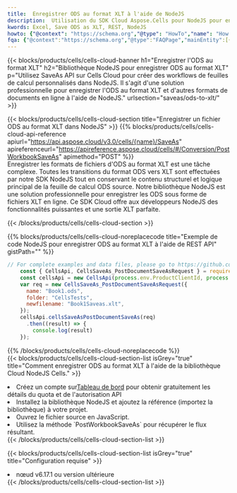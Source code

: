 ```yaml
---
title:  Enregistrer ODS au format XLT à l'aide de NodeJS
description:  Utilisation du SDK Cloud Aspose.Cells pour NodeJS pour enregistrer le fichier au format ODS au format XLT.
kwords: Excel, Save ODS as XLT, REST, NodeJS
howto: {"@context": "https://schema.org","@type": "HowTo","name": "How to save ODS as XLT using the Cells Cloud NodeJS library.","description": "How to save ODS as XLT using the Cells Cloud NodeJS library.","image": {"@type": "ImageObject"},"url": "/nodejs/saveas/ods-to-xlt/","step": [{ "@type": "HowToStep","name": "How to save ODS as XLT using the Cells Cloud NodeJS library. step 1", "image": {"@type": "ImageObject",},"url": "/nodejs/saveas/ods-to-xlt/","text": "Register an account at <a href='https://dashboard.aspose.cloud/'>Dashboard</a> to get free API quota & authorization details",},{ "@type": "HowToStep","name": "How to save ODS as XLT using the Cells Cloud NodeJS library. step 1", "image": {"@type": "ImageObject",},"url": "/nodejs/saveas/ods-to-xlt/","text": "Install NodeJS library and add the reference (import the library) to your project.",},{ "@type": "HowToStep","name": "How to save ODS as XLT using the Cells Cloud NodeJS library. step 1", "image": {"@type": "ImageObject",},"url": "/nodejs/saveas/ods-to-xlt/","text": "Open the source file in JavaScript.",},{ "@type": "HowToStep","name": "How to save ODS as XLT using the Cells Cloud NodeJS library. step 1", "image": {"@type": "ImageObject",},"url": "/nodejs/saveas/ods-to-xlt/","text": "Use the `PostWorkbookSaveAs` method to retrieve the resulting stream.",}, ],"supply": {"@type": "HowToSupply","name": "document"},"tool": [{"@type": "HowToTool","name": "Visual Studio, Visual Studio Code, WebStorm"},{"@type": "HowToTool","name": "Aspose Cells"}],"totalTime": "PT6M"}
fqa: {"@context":"https://schema.org","@type":"FAQPage","mainEntity":[{"@type":"Question","name":"Why save file as other formats file in C# using REST API?","acceptedAnswer":{"@type":"Answer","text":"Documents are encoded in many ways, and some files may be incompatible with the software you use. To open and read such files, just save them as appropriate file formats.<br/><ol><li>Install .NET SDK and add the reference (import the library) to your project.</li><li>Open the source file in C# using REST API.</li><li>Call the PostWorkbookSaveAsRequest() method, passing an output filename with required extension.</li><li>Get the result of save as a separate file.</li></ol>"}},{"@type":"Question","name":"What file formats can I save as with your C# library?","acceptedAnswer":{"@type":"Answer","text":"We support a variety of file formats for conversion using .NET library, including XLSX, Excel, xls , PDF, CSV, HTML, Markdown, XML, PNG, JPG, TIFF, Json, TXT and many more."}},{"@type":"Question","name":"What is the maximum allowed file size for conversion using this .NET library?","acceptedAnswer":{"@type":"Answer","text":"There are no file size limits for format conversions using .NET library."}}]}
---
```

{{< blocks/products/cells/cells-cloud-banner h1="Enregistrer l\'ODS au format XLT" h2="Bibliothèque NodeJS pour enregistrer ODS au format XLT" p="Utilisez SaveAs API sur Cells Cloud pour créer des workflows de feuilles de calcul personnalisés dans NodeJS. Il s\'agit d\'une solution professionnelle pour enregistrer l\'ODS au format XLT et d\'autres formats de documents en ligne à l\'aide de NodeJS." urlsection="saveas/ods-to-xlt/" >}}

{{< blocks/products/cells/cells-cloud-section title="Enregistrer un fichier ODS au format XLT dans NodeJS" >}}
{{% blocks/products/cells/cells-cloud-api-reference apiurl="https://api.aspose.cloud/v3.0/cells/{name}/SaveAs" apireferenceurl="https://apireference.aspose.cloud/cells/#/Conversion/PostWorkbookSaveAs" apimethod="POST" %}}
<br/>
Enregistrer les formats de fichiers d'ODS au format XLT est une tâche complexe. Toutes les transitions du format ODS vers XLT sont effectuées par notre SDK NodeJS tout en conservant le contenu structurel et logique principal de la feuille de calcul ODS source. Notre bibliothèque NodeJS est une solution professionnelle pour enregistrer les ODS sous forme de fichiers XLT en ligne. Ce SDK Cloud offre aux développeurs NodeJS des fonctionnalités puissantes et une sortie XLT parfaite.

{{< /blocks/products/cells/cells-cloud-section >}}

{{% blocks/products/cells/cells-cloud-noreplacecode title="Exemple de code NodeJS pour enregistrer ODS au format XLT à l\'aide de REST API" gistPath="" %}}
  
```js
// For complete examples and data files, please go to https://github.com/aspose-cells-cloud/aspose-cells-cloud-node/
    const { CellsApi, CellsSaveAs_PostDocumentSaveAsRequest } = require("asposecellscloud");
    const cellsApi = new CellsApi(process.env.ProductClientId, process.env.ProductClientSecret);
    var req = new CellsSaveAs_PostDocumentSaveAsRequest({
      name: "Book1.ods",
      folder: "CellsTests",
      newfilename: "Book1Saveas.xlt",
    });
    cellsApi.cellsSaveAsPostDocumentSaveAs(req)
      .then((result) => {
        console.log(result)
    });
```
  
{{% /blocks/products/cells/cells-cloud-noreplacecode %}}
<br/>
{{< blocks/products/cells/cells-cloud-section-list isGrey="true" title="Comment enregistrer ODS au format XLT à l\'aide de la bibliothèque Cloud NodeJS Cells." >}}
<li> Créez un compte sur<a href="https://dashboard.aspose.cloud/">Tableau de bord</a> pour obtenir gratuitement les détails du quota et de l'autorisation API</li>
<li>Installez la bibliothèque NodeJS et ajoutez la référence (importez la bibliothèque) à votre projet.</li>
<li>Ouvrez le fichier source en JavaScript.</li>
<li>Utilisez la méthode `PostWorkbookSaveAs` pour récupérer le flux résultant.</li>
{{< /blocks/products/cells/cells-cloud-section-list >}}

{{< blocks/products/cells/cells-cloud-section-list isGrey="true" title="Configuration requise" >}}
<li>nœud v6.17.1 ou version ultérieure</li>
{{< /blocks/products/cells/cells-cloud-section-list >}}
